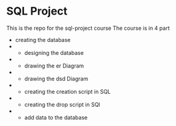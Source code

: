 # SQL Project

This is the repo for the sql-project course
The course is in 4 part

- creating the database
- - designing the database
- - drawing the er Diagram
- - drawing the dsd Diagram
- - creating the creation script in SQL
- - creating the  drop script in SQl
- - add data to the database
